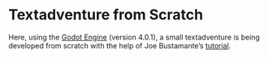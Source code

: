 # Textadventure from Scratch

Here, using the [Godot Engine](https://github.com/godotengine) (version 4.0.1), a small textadventure is being developed from scratch with the help of Joe Bustamante’s [tutorial](https://github.com/josephmbustamante/godot-text-adventure-tutorial).
